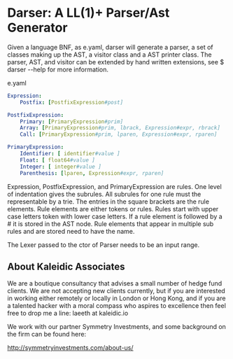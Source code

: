 # Darser: A LL(1)+ Parser/Ast Generator

Given a language BNF, as e.yaml, darser will generate a parser, a set of classes
making up the AST, a visitor class and a AST printer class.
The parser, AST, and visitor can be extended by hand written extensions,
see $ darser --help for more information.

e.yaml
```yaml
Expression:
    Postfix: [PostfixExpression#post]

PostfixExpression:
    Primary: [PrimaryExpression#prim]
    Array: [PrimaryExpression#prim, lbrack, Expression#expr, rbrack]
    Call: [PrimaryExpression#prim, lparen, Expression#expr, rparen]

PrimaryExpression:
    Identifier: [ identifier#value ]
    Float: [ float64#value ]
    Integer: [ integer#value ]
    Parenthesis: [lparen, Expression#expr, rparen]
```

Expression, PostfixExpression, and PrimaryExpression are rules.
One level of indentation gives the subrules.
All subrules for one rule must the representable by a trie.
The entries in the square brackets are the rule elements.
Rule elements are either tokens or rules.
Rules start with upper case letters token with lower case letters.
If a rule element is followed by a # it is stored in the AST node.
Rule elements that appear in multiple sub rules and are stored need to have the
name.

The Lexer passed to the ctor of Parser needs to be an input range.

About Kaleidic Associates
-------------------------
We are a boutique consultancy that advises a small number of hedge fund clients.  We are
not accepting new clients currently, but if you are interested in working either remotely
or locally in London or Hong Kong, and if you are a talented hacker with a moral compass
who aspires to excellence then feel free to drop me a line: laeeth at kaleidic.io

We work with our partner Symmetry Investments, and some background on the firm can be
found here:

http://symmetryinvestments.com/about-us/
